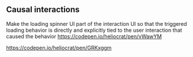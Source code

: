 

## Causal interactions
Make the loading spinner UI part of the interaction UI so that the triggered loading behavior is directly and explicitly tied to the user interaction that caused the behavior
https://codepen.io/heliocrat/pen/vWawYM

https://codepen.io/heliocrat/pen/GRKxggm